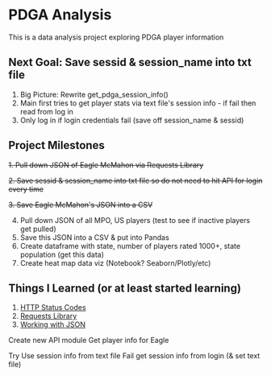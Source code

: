 # PDGA Analysis
This is a data analysis project exploring PDGA player information

## Next Goal: Save sessid & session_name into txt file
1. Big Picture: Rewrite get_pdga_session_info()
2. Main first tries to get player stats via text file's session info - if fail then read from log in
3. Only log in if login credentials fail (save off session_name & sessid)

## Project Milestones
~~1. Pull down JSON of Eagle McMahon via Requests Library~~

~~2. Save sessid & session_name into txt file so do not need to hit API for login every time~~

~~3. Save Eagle McMahon's JSON into a CSV~~

4. Pull down JSON of all MPO, US players (test to see if inactive players get pulled)
5. Save this JSON into a CSV & put into Pandas
6. Create dataframe with state, number of players rated 1000+, state population (get this data)
7. Create heat map data viz (Notebook? Seaborn/Plotly/etc)

## Things I Learned (or at least started learning)
1. [HTTP Status Codes](https://www.restapitutorial.com/httpstatuscodes.html)
2. [Requests Library](https://requests.readthedocs.io/en/master/)
3. [Working with JSON](https://www.geeksforgeeks.org/convert-json-to-csv-in-python/)


Create new API module
Get player info for Eagle

Try
Use session info from text file
Fail
get session info from login (& set text file)

